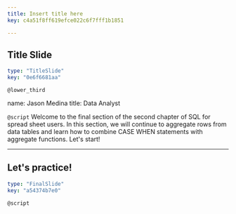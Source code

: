 ```yaml
---
title: Insert title here
key: c4a51f8ff619efce022c6f7fff1b1851

---
```

## Title Slide

```yaml
type: "TitleSlide"
key: "0e6f6681aa"
```

`@lower_third`

name: Jason Medina
title: Data Analyst


`@script`
Welcome to the final section of the second chapter of SQL for spread sheet users.  In this section, we will continue to aggregate rows from data tables and learn how to combine CASE WHEN statements with aggregate functions. Let's start!


---
## Let's practice!

```yaml
type: "FinalSlide"
key: "a54374b7e0"
```

`@script`


